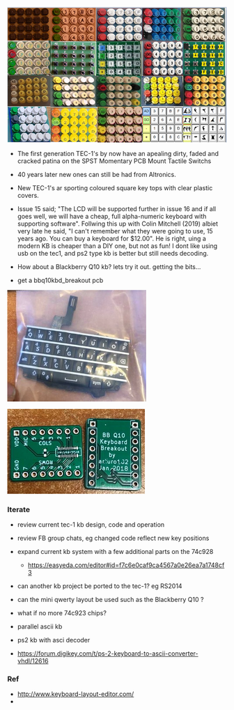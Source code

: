 ![](https://github.com/SteveJustin1963/tec-KB/blob/master/pics/kb-fun2.png) 

- The first generation TEC-1's by now have an apealing dirty, faded and cracked patina on the SPST Momentary PCB Mount Tactile Switchs
- 40 years later new ones can still be had from Altronics. 
- New TEC-1's ar sporting coloured square key tops with clear plastic covers. 
- Issue 15 said; "The LCD will be supported further in issue 16 and if all goes well, we will have a cheap, full alpha-numeric keyboard with supporting software". Follwing this up with Colin Mitchell (2019) albiet very late he said, "I can't remember what they were going to use, 15 years ago. You can buy a keyboard for $12.00". He is right, uing a modern KB is cheaper than a DIY one, but not as fun! I dont like using usb on the tec1, and ps2 type kb is better but still needs decoding.  



- How about a Blackberry Q10 kb? lets try it out. getting the bits...
- get a bbq10kbd_breakout pcb


![](https://github.com/SteveJustin1963/tec-KB/blob/master/pics/120093001_2804585019774865_2639766788032736065_n2.jpg)

![](https://github.com/SteveJustin1963/tec-KB/blob/master/pics/9_11_29a2.png)




### Iterate
- review current tec-1 kb design, code and operation
- review FB group chats, eg changed code reflect new key positions 
- expand current kb system with a few additional parts on the 74c928 
  - https://easyeda.com/editor#id=f7c6e0caf9ca4567a0e26ea7a1748cf3

- can another kb project be ported to the tec-1? eg RS2014 
- can the mini qwerty layout be used such as the Blackberry Q10 ?
- what if no more 74c923 chips?
- parallel ascii kb
- ps2 kb with asci decoder
- https://forum.digikey.com/t/ps-2-keyboard-to-ascii-converter-vhdl/12616

### Ref
- http://www.keyboard-layout-editor.com/
- 
